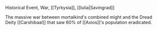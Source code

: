 Historical Event, War, [[Tyrkysia]], [[Iulia|Savingrad]]

The massive war between mortalkind's combined might and the Dread Deity [[Carshibaal]] that saw 60% of [[Axios]]'s population eradicated.